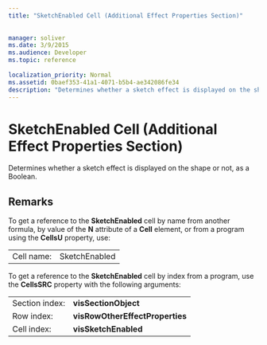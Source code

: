 ```yaml
---
title: "SketchEnabled Cell (Additional Effect Properties Section)"
 
 
manager: soliver
ms.date: 3/9/2015
ms.audience: Developer
ms.topic: reference
 
localization_priority: Normal
ms.assetid: 0baef353-41a1-4071-b5b4-ae342086fe34
description: "Determines whether a sketch effect is displayed on the shape or not, as a Boolean."
---
```


# SketchEnabled Cell (Additional Effect Properties Section)

Determines whether a sketch effect is displayed on the shape or not, as a Boolean. 
  
## Remarks

To get a reference to the **SketchEnabled** cell by name from another formula, by value of the **N** attribute of a **Cell** element, or from a program using the **CellsU** property, use: 
  
|||
|:-----|:-----|
| Cell name:  <br/> | SketchEnabled  <br/> |
   
To get a reference to the **SketchEnabled** cell by index from a program, use the **CellsSRC** property with the following arguments: 
  
|||
|:-----|:-----|
| Section index:  <br/> |**visSectionObject** <br/> |
| Row index:  <br/> |**visRowOtherEffectProperties** <br/> |
| Cell index:  <br/> |**visSketchEnabled** <br/> |
   

